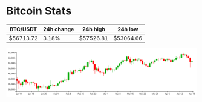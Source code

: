 # Bitcoin Stats

BTC/USDT|24h change|24h high|24h low|
|---|---|---|---|
|$56713.72|3.18%|$57526.81|$53064.66|

<img src="./chart.svg">
